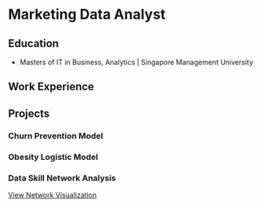 # Marketing Data Analyst

## Education
- Masters of IT in Business, Analytics | Singapore Management University

## Work Experience

## Projects
### Churn Prevention Model
### Obesity Logistic Model

### Data Skill Network Analysis
[View Network Visualization](/networkanalysis.html)
